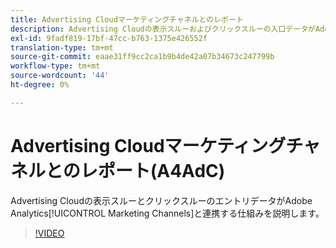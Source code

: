 ```yaml
---
title: Advertising Cloudマーケティングチャネルとのレポート
description: Advertising Cloudの表示スルーおよびクリックスルーの入口データがAdobe Analyticsマーケティングチャネルと連携する仕組みを説明します。
exl-id: 9fadf819-17bf-47cc-b763-1375e426552f
translation-type: tm+mt
source-git-commit: eaae31ff9cc2ca1b9b4de42a07b34673c247799b
workflow-type: tm+mt
source-wordcount: '44'
ht-degree: 0%

---
```


# Advertising Cloudマーケティングチャネルとのレポート(A4AdC)

Advertising Cloudの表示スルーとクリックスルーのエントリデータがAdobe Analytics[!UICONTROL Marketing Channels]と連携する仕組みを説明します。

>[!VIDEO](https://video.tv.adobe.com/v/33502)
